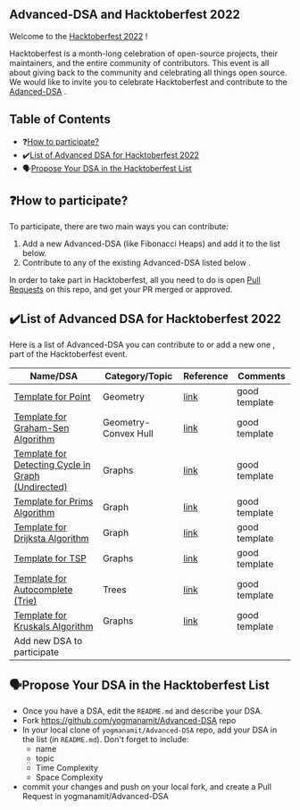 ## Advanced-DSA and Hacktoberfest 2022

Welcome to the [Hacktoberfest 2022](https://hacktoberfest.digitalocean.com/) !

Hacktoberfest is a month-long celebration of open-source projects, their maintainers, and the entire community of contributors. This event is all about giving back to the community and celebrating all things open source. We would like to invite you to celebrate Hacktoberfest and contribute to the [Adanced-DSA](https://github.com/yogmanamit/Advanced-DSA) .

## Table of Contents

- ❓[How to participate?](#how-to-participate)
- ✔️[List of Advanced DSA for Hacktoberfest 2022](#list-of-advanced-dsa-for-hacktoberfest-2022)
- 🗣️[Propose Your DSA in the Hacktoberfest List](#propose-your-dsa-in-the-hacktoberfest-list)

## ❓How to participate?

To participate, there are two main ways you can contribute:

1. Add a new Advanced-DSA (like Fibonacci Heaps) and add it to the list below.
2. Contribute to any of the existing Advanced-DSA listed below .

In order to take part in Hacktoberfest, all you need to do is open [Pull Requests](https://github.com/yogmanamit/Advanced-DSA/pulls) on this repo, and get your PR merged or approved.

## ✔️List of Advanced DSA for Hacktoberfest 2022

Here is a list of Advanced-DSA you can contribute to or add a new one , part of the Hacktoberfest event.


| Name/DSA                                                                       | Category/Topic               | Reference         | Comments |
| --------------------------------------------------------------------------------------- | ---------------------- | -------------- | ----------- |
| [Template for Point]()            |   Geometry              | [link](https://cp-algorithms.com/) | good template          |
| [Template for Graham-Sen Algorithm]()            |   Geometry-Convex Hull              | [link](https://cp-algorithms.com/) | good template          |
| [Template for Detecting Cycle in Graph (Undirected)](https://www.tutorialspoint.com/Detect-Cycle-in-a-an-Undirected-Graph#:~:text=To%20detect%20if%20there%20is,Then%20one%20cycle%20is%20detected.)            |   Graphs              | [link](https://www.geeksforgeeks.org/detect-cycle-undirected-graph/) | good template          |
| [Template for Prims Algorithm]()            |   Graph                   | [link](https://www.geeksforgeeks.org/prims-minimum-spanning-tree-mst-greedy-algo-5/) | good template          |
| [Template for Drijksta Algorithm]()            |   Graph                   | [link](https://www.geeksforgeeks.org/dijkstras-shortest-path-algorithm-greedy-algo-7/) | good template          |
| [Template for TSP](https://www.geeksforgeeks.org/travelling-salesman-problem-set-1/)            |   Graphs              | [link](https://www.geeksforgeeks.org/traveling-salesman-problem-tsp-implementation/) | good template          |
| [Template for Autocomplete (Trie)](https://www.geeksforgeeks.org/auto-complete-feature-using-trie/)            |   Trees              | [link](https://iq.opengenus.org/autocomplete-using-trie-data-structure/) | good template          | 
| [Template for Kruskals Algorithm](https://www.geeksforgeeks.org/kruskals-minimum-spanning-tree-algorithm-greedy-algo-2/)            |   Graphs              | [link](https://www.geeksforgeeks.org/kruskals-minimum-spanning-tree-algorithm-greedy-algo-2/) | good template          | 
| Add new DSA to participate | | | |

## 🗣️Propose Your DSA in the Hacktoberfest List

- Once you have a DSA, edit the `README.md` and describe your DSA.
- Fork https://github.com/yogmanamit/Advanced-DSA repo
- In your local clone of `yogmanamit/Advanced-DSA` repo, add your DSA in the list (in `README.md`). Don't forget to include:
  - name
  - topic
  - Time Complexity
  - Space Complexity
- commit your changes and push on your local fork, and create a Pull Request in yogmanamit/Advanced-DSA 
